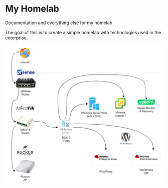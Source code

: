 # My Homelab
Documentation and everything else for my homelab

The goal of this is to create a simple homelab with technologies used in the enterprise.

![alt text](https://github.com/xymvl4t3d/homelab-public/blob/main/homelab-v1.0.0.png?raw=true)
